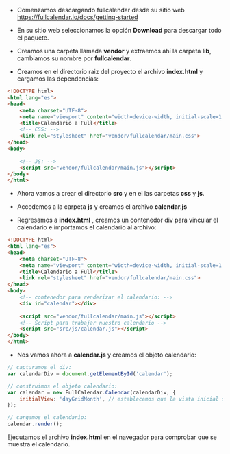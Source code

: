 - Comenzamos descargando fullcalendar desde su sitio web https://fullcalendar.io/docs/getting-started 

- En su sitio web seleccionamos la opción __Download__ para descargar todo el paquete.

- Creamos una carpeta llamada __vendor__ y extraemos ahí la carpeta __lib__, cambiamos su nombre por __fullcalendar__.

- Creamos en el directorio raiz del proyecto el archivo __index.html__ y cargamos las dependencias:

```html
<!DOCTYPE html>
<html lang="es">
<head>
    <meta charset="UTF-8">
    <meta name="viewport" content="width=device-width, initial-scale=1.0">
    <title>Calendario a Full</title>
    <!-- CSS: -->
    <link rel="stylesheet" href="vendor/fullcalendar/main.css">
</head>
<body>
    
    <!-- JS: -->
    <script src="vendor/fullcalendar/main.js"></script>
</body>
</html>
```

- Ahora vamos a crear el directorio __src__ y en el las carpetas __css__ y __js__.

- Accedemos a la carpeta __js__ y creamos el archivo __calendar.js__

- Regresamos a __index.html__ , creamos un contenedor div para vincular el calendario e importamos el calendario al archivo:

```html
<!DOCTYPE html>
<html lang="es">
<head>
    <meta charset="UTF-8">
    <meta name="viewport" content="width=device-width, initial-scale=1.0">
    <title>Calendario a Full</title>
    <link rel="stylesheet" href="vendor/fullcalendar/main.css">
</head>
<body>
    <!-- contenedor para renderizar el calendario: -->
    <div id="calendar"></div>
    
    <script src="vendor/fullcalendar/main.js"></script>
    <!-- Script para trabajar nuestro calendario -->
    <script src="src/js/calendar.js"></script>
</body>
</html>
```

- Nos vamos ahora a __calendar.js__ y creamos el objeto calendario:

```javascript
// capturamos el div:
var calendarDiv = document.getElementById('calendar');

// construimos el objeto calendario:
var calendar = new FullCalendar.Calendar(calendarDiv, {
    initialView: 'dayGridMonth', // establecemos que la vista inicial sea todo el mes.
});

// cargamos el calendario:
calendar.render();
```
Ejecutamos el archivo __index.html__ en el navegador para comprobar que se muestra el calendario.